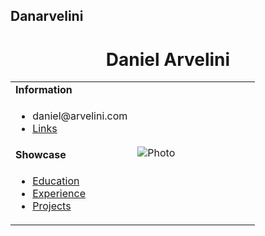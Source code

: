 ## Danarvelini

<h1 align="center"> Daniel Arvelini </h1>
<table>
  <tbody>
    <tr>
      <td><b>Information</b></td>
      <td width="50%" rowspan="4">
        <img alt="Photo" src="./assets/images/avata_4x.png" />
      </td>
    </tr>
    <tr>
      <td>
        <ul>
          <li>daniel@arvelini.com</li>
          <li><a href="./pages/links.md">Links</a></li>
        </ul>
      </td>
    </tr>
    <tr><td><b>Showcase</b></td></tr>
    <tr>
      <td width="50%">
        <ul>
          <li><a href="./pages/education.md">Education</a></li>
          <li><a href="./pages/experience.md">Experience</a></li>
          <li><a href="./pages/projects.md">Projects</a></li>
        </ul>
      </td>
    </tr>
  </tbody>
</table>
